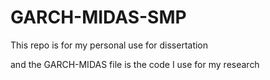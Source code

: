 # GARCH-MIDAS-SMP
This repo is for my personal use for dissertation

and the GARCH-MIDAS file is the code I use for my research
